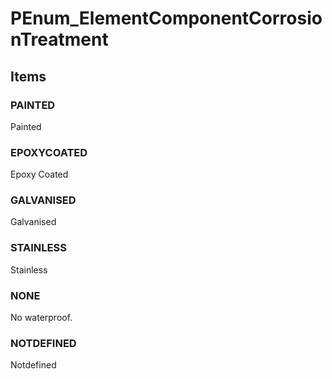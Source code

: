 # PEnum_ElementComponentCorrosionTreatment


<!-- end of short definition -->
## Items

### PAINTED
Painted

### EPOXYCOATED
Epoxy Coated

### GALVANISED
Galvanised

### STAINLESS
Stainless

### NONE
No waterproof.

### NOTDEFINED
Notdefined
